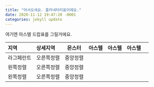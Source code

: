 ```yaml
---
title: "어서오세요. 플라네타리움이에요."
date: 2020-11-12 19:47:20 -0001
categories: jekyll update
---
```



여기엔 아스텔 드랍표를 그릴거에요.

|지역|상세지역|몬스터|아스텔|아스텔|아스텔||
|:---|:---|:---:|:---:|:---:|:---:|:---:|
|라그페란트|오른쪽정렬|중앙정렬|
|왼쪽정렬|오른쪽정렬|중앙정렬|
|왼쪽정렬|오른쪽정렬|중앙정렬|
